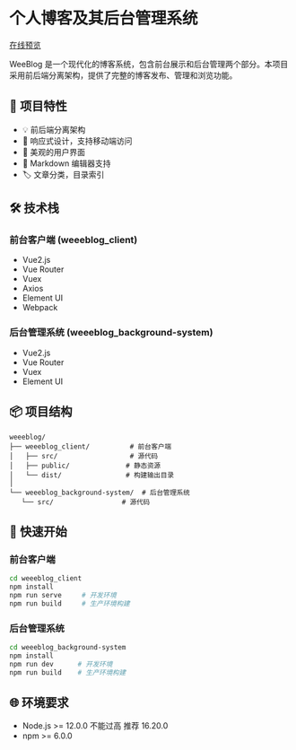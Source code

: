 # 个人博客及其后台管理系统
[在线预览](http://weeeblog.me/)

WeeBlog 是一个现代化的博客系统，包含前台展示和后台管理两个部分。本项目采用前后端分离架构，提供了完整的博客发布、管理和浏览功能。

## 🚀 项目特性

- 💡 前后端分离架构
- 📱 响应式设计，支持移动端访问
- 🎨 美观的用户界面
- 📝 Markdown 编辑器支持
- 🏷️ 文章分类，目录索引

## 🛠️ 技术栈

### 前台客户端 (weeeblog_client)

- Vue2.js
- Vue Router
- Vuex
- Axios
- Element UI
- Webpack

### 后台管理系统 (weeeblog_background-system)

- Vue2.js
- Vue Router
- Vuex
- Element UI

## 📦 项目结构

```
weeeblog/
├── weeeblog_client/          # 前台客户端
│   ├── src/                  # 源代码
│   ├── public/              # 静态资源
│   └── dist/                # 构建输出目录
│
└── weeeblog_background-system/  # 后台管理系统
   └── src/                 # 源代码
```

## 🚀 快速开始

### 前台客户端

```bash
cd weeeblog_client
npm install
npm run serve     # 开发环境
npm run build     # 生产环境构建
```

### 后台管理系统

```bash
cd weeeblog_background-system
npm install
npm run dev      # 开发环境
npm run build    # 生产环境构建
```

## 🌐 环境要求

- Node.js >= 12.0.0 不能过高  推荐 16.20.0
- npm >= 6.0.0
